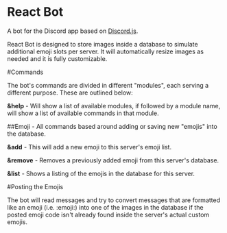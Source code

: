 # React Bot

A bot for the Discord app based on [Discord.js](https://github.com/hydrabolt/discord.js/).

React Bot is designed to store images inside a database to simulate additional emoji slots per server. It will automatically resize images as needed and it is fully customizable.

#Commands

The bot's commands are divided in different "modules", each serving a different purpose. These are outlined below:

**&help** - Will show a list of available modules, if followed by a module name, will show a list of available commands in that module.

##Emoji - All commands based around adding or saving new "emojis" into the database.

**&add** - This will add a new emoji to this server's emoji list.

**&remove** - Removes a previously added emoji from this server's database.

**&list** - Shows a listing of the emojis in the database for this server.

#Posting the Emojis

The bot will read messages and try to convert messages that are formatted like an emoji (i.e. :emoji:) into one of the images in the database if the posted emoji code isn't already found inside the server's actual custom emojis.